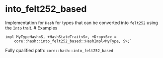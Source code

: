 # into_felt252_based

Implementation for `Hash` for types that can be converted into `felt252` using the `Into` trait.  # Examples
```cairo
impl MyTypeHash<S, +HashStateTrait<S>, +Drop<S>> =
    core::hash::into_felt252_based::HashImpl<MyType, S>;`
```

Fully qualified path: `core::hash::into_felt252_based`

